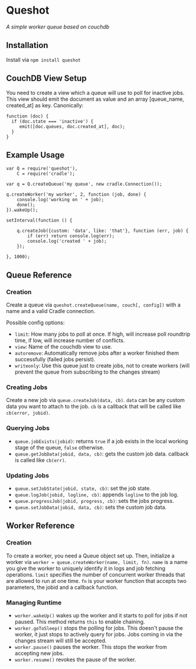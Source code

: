# Queshot
_A simple worker queue based on couchdb_

## Installation

Install via `npm install queshot`

## CouchDB View Setup

You need to create a view which a queue will use to poll for inactive jobs. This view should emit the document as value and an array [queue_name, created_at] as key. Canonically:

```
function (doc) {
  if (doc.state === 'inactive') {
     emit([doc.queues, doc.created_at], doc);
  }
}
```

## Example Usage

```
var Q = require('queshot'),
	C = require('cradle');

var q = Q.createQueue('my queue', new cradle.Connection());

q.createWorker('my worker', 2, function (job, done) {
	console.log('working on ' + job);
	done();
}).wakeUp();

setInterval(function () {

	q.createJob({custom: 'data', like: 'that'}, function (err, job) {
		if (err) return console.log(err);
		console.log('created ' + job);
	});

}, 1000);
```

## Queue Reference

### Creation

Create a queue via `queshot.createQueue(name, couch[, config])` with a name and a valid Cradle connection.

Possible config options:

- `limit`: How many jobs to poll at once. If high, will increase poll roundtrip time, if low, will increase number of conflicts.
- `view`: Name of the couchdb view to use.
- `autoremove`: Automatically remove jobs after a worker finished them successfully (failed jobs persist).
- `writeonly`: Use this queue just to create jobs, not to create workers (will prevent the queue from subscribing to the changes stream)

### Creating Jobs

Create a new job via `queue.createJob(data, cb)`. `data` can be any custom data you want to attach to the job. `cb` is a callback that will be called like `cb(error, jobid)`.

### Querying Jobs

- `queue.jobExists(jobid)`: returns `true` if a job exists in the local working stage of the queue, `false` otherwise.
- `queue.getJobData(jobid, data, cb)`: gets the custom job data. callback is called like `cb(err)`.

### Updating Jobs

- `queue.setJobState(jobid, state, cb)`: set the job state.
- `queue.logJob(jobid, logline, cb)`: appends `logline` to the job log.
- `queue.progressJob(jobid, progress, cb)`: sets the jobs progress.
- `queue.setJobData(jobid, data, cb)`: sets the custom job data.

## Worker Reference

### Creation

To create a worker, you need a Queue object set up. Then, initialize a worker via `worker = queue.createWorker(name, limit, fn)`. `name` is a name you give the worker to uniquely identify it in logs and job fetching operations. `limit` specifies the number of concurrent worker threads that are allowed to run at one time. `fn` is your worker function that accepts two parameters, the jobid and a callback function.

### Managing Runtime

- `worker.wakeUp()` wakes up the worker and it starts to poll for jobs if not paused. This method returns `this` to enable chaining.
- `worker.goToSleep()` stops the polling for jobs. This doesn't pause the worker, it just stops to actively query for jobs. Jobs coming in via the changes stream will still be accepted.
- `worker.pause()` pauses the worker. This stops the worker from accepting new jobs.
- `worker.resume()` revokes the pause of the worker.